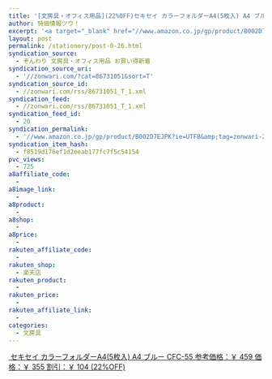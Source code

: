 ```yaml
---
title: '[文房具・オフィス用品](22%OFF)セキセイ カラーフォルダーA4(5枚入) A4 ブルー CFC-55 ￥355'
author: 特価情報ツウ！
excerpt: '<a target="_blank" href="//www.amazon.co.jp/gp/product/B002D7EJPK?ie=UTF8&amp;tag=zonwari-22&amp;linkCode=as2&amp;camp=247&amp;creative=7399&amp;creativeASIN=B002D7EJPK"><img src="//ecx.images-amazon.com/images/I/11L44680dwL._SL100_.jpg"><br>&#12475;&#12461;&#12475;&#12452; &#12459;&#12521;&#12540;&#12501;&#12457;&#12523;&#12480;&#12540;A4(5&#26522;&#20837;) A4 &#12502;&#12523;&#12540; CFC-55<br>&#21442;&#32771;&#20385;&#26684;&#65306;&#65509; 459<br>&#20385;&#26684;&#65306;&#65509; 355<br>&#21106;&#24341;&#65306;&#65509; 104 (22%OFF)</a>'
layout: post
permalink: /stationery/post-0-26.html
syndication_source:
  - ぞんわり 文房具・オフィス用品 お買い得新着
syndication_source_uri:
  - '//zonwari.com/?cat=86731051&sort=T'
syndication_source_id:
  - //zonwari.com/rss/86731051_T_1.xml
syndication_feed:
  - //zonwari.com/rss/86731051_T_1.xml
syndication_feed_id:
  - 20
syndication_permalink:
  - '//www.amazon.co.jp/gp/product/B002D7EJPK?ie=UTF8&amp;tag=zonwari-22&amp;linkCode=as2&amp;camp=247&amp;creative=7399&amp;creativeASIN=B002D7EJPK'
syndication_item_hash:
  - f8519d176ef1d2eeab177fc7f5c54154
pvc_views:
  - 725
a8affiliate_code:
  -
a8image_link:
  -
a8product:
  -
a8shop:
  -
a8price:
  -
rakuten_affiliate_code:
  -
rakuten_shop:
  - 楽天店
rakuten_product:
  -
rakuten_price:
  -
rakuten_affiliate_link:
  -
categories:
  - 文房具
---
```

[<img src='//i2.wp.com/ecx.images-amazon.com/images/I/11L44680dwL._SL150_.jpg?w=546' title="" alt="" data-recalc-dims="1" />
セキセイ カラーフォルダーA4(5枚入) A4 ブルー CFC-55
参考価格：￥ 459
価格：￥ 355
割引：￥ 104 (22%OFF)][1]

 [1]: //www.amazon.co.jp/gp/product/B002D7EJPK?ie=UTF8&#038;tag=tokkajohotsu-22&#038;linkCode=as2&#038;camp=247&#038;creative=7399&#038;creativeASIN=B002D7EJPK